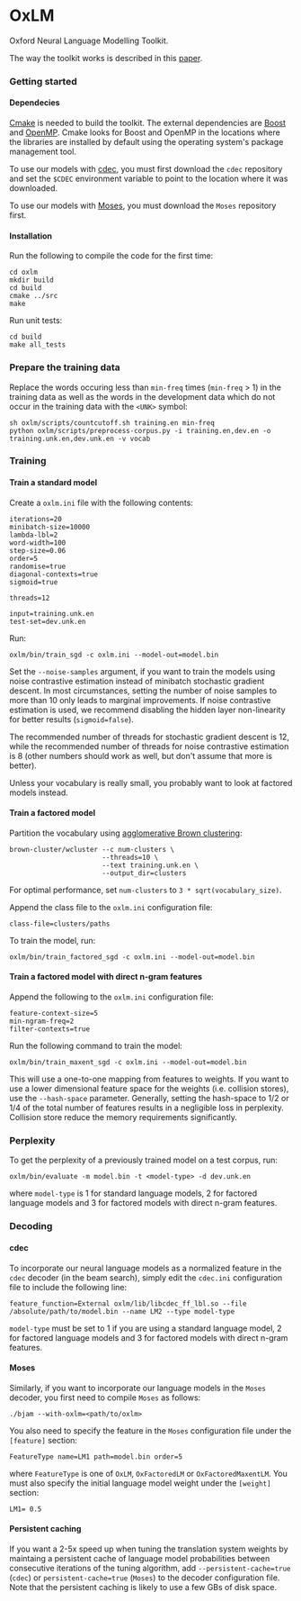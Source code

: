 OxLM
====

Oxford Neural Language Modelling Toolkit.

The way the toolkit works is described in this [paper](https://ufal.mff.cuni.cz/pbml/102/art-baltescu-blunsom-hoang.pdf).

### Getting started

#### Dependecies

[Cmake](http://www.cmake.org/) is needed to build the toolkit. The external dependencies are [Boost](http://www.boost.org/) and [OpenMP](http://en.wikipedia.org/wiki/OpenMP). Cmake looks for Boost and OpenMP in the locations where the libraries are installed by default using the operating system's package management tool.

To use our models with [cdec](http://www.cdec-decoder.org/), you must first download the `cdec` repository and set the `$CDEC` environment variable to point to the location where it was downloaded.

To use our models with [Moses](http://www.statmt.org/moses/), you must download the `Moses` repository first.

#### Installation

Run the following to compile the code for the first time:

    cd oxlm
    mkdir build
    cd build
    cmake ../src
    make

Run unit tests:

    cd build
    make all_tests

### Prepare the training data

Replace the words occuring less than `min-freq` times (`min-freq` > 1) in the training data as well as the words in the development data which do not occur in the training data with the `<UNK>` symbol:

    sh oxlm/scripts/countcutoff.sh training.en min-freq
    python oxlm/scripts/preprocess-corpus.py -i training.en,dev.en -o training.unk.en,dev.unk.en -v vocab

### Training

#### Train a standard model

Create a `oxlm.ini` file with the following contents:

    iterations=20
    minibatch-size=10000
    lambda-lbl=2
    word-width=100
    step-size=0.06
    order=5
    randomise=true
    diagonal-contexts=true
    sigmoid=true

    threads=12

    input=training.unk.en
    test-set=dev.unk.en

Run:

    oxlm/bin/train_sgd -c oxlm.ini --model-out=model.bin

Set the `--noise-samples` argument, if you want to train the models using noise
contrastive estimation instead of minibatch stochastic gradient descent. In most
circumstances, setting the number of noise samples to more than 10 only leads to
marginal improvements. If noise contrastive estimation is used, we recommend
disabling the hidden layer non-linearity for better results (`sigmoid=false`).

The recommended number of threads for stochastic gradient descent is 12, while the
recommended number of threads for noise contrastive estimation is 8 (other
numbers should work as well, but don't assume that more is better).

Unless your vocabulary is really small, you probably want to look at factored models instead.

#### Train a factored model

Partition the vocabulary using [agglomerative Brown clustering](https://github.com/percyliang/brown-cluster):

    brown-cluster/wcluster --c num-clusters \
                           --threads=10 \
                           --text training.unk.en \
                           --output_dir=clusters

For optimal performance, set `num-clusters` to `3 * sqrt(vocabulary_size)`.

Append the class file to the `oxlm.ini` configuration file:

    class-file=clusters/paths

To train the model, run:

    oxlm/bin/train_factored_sgd -c oxlm.ini --model-out=model.bin

#### Train a factored model with direct n-gram features

Append the following to the `oxlm.ini` configuration file:

    feature-context-size=5
    min-ngram-freq=2
    filter-contexts=true

Run the following command to train the model:

    oxlm/bin/train_maxent_sgd -c oxlm.ini --model-out=model.bin

This will use a one-to-one mapping from features to weights. If you want to use a lower dimensional feature space for the weights (i.e. collision stores), use the `--hash-space` parameter. Generally, setting the hash-space to 1/2 or 1/4 of the total number of features results in a negligible loss in perplexity. Collision store reduce the memory requirements significantly.

### Perplexity

To get the perplexity of a previously trained model on a test corpus, run:

    oxlm/bin/evaluate -m model.bin -t <model-type> -d dev.unk.en

where `model-type` is 1 for standard language models, 2 for factored language models and 3 for factored models with direct n-gram features.

### Decoding

#### cdec

To incorporate our neural language models as a normalized feature in the `cdec` decoder (in the beam search), simply edit the `cdec.ini` configuration file to include the following line:

    feature_function=External oxlm/lib/libcdec_ff_lbl.so --file /absolute/path/to/model.bin --name LM2 --type model-type

`model-type` must be set to 1 if you are using a standard language model, 2 for factored language models and 3 for factored models with direct n-gram features.

#### Moses

Similarly, if you want to incorporate our language models in the `Moses` decoder, you first need to compile `Moses` as follows:

    ./bjam --with-oxlm=<path/to/oxlm>

You also need to specify the feature in the `Moses` configuration file under the `[feature]` section:

    FeatureType name=LM1 path=model.bin order=5

where `FeatureType` is one of `OxLM`, `OxFactoredLM` or `OxFactoredMaxentLM`. You must also specify the initial language model weight under the `[weight]` section:

    LM1= 0.5

#### Persistent caching

If you want a 2-5x speed up when tuning the translation system weights by maintaing a persistent cache of language model probabilities between consecutive iterations of the tuning algorithm, add `--persistent-cache=true` (`cdec`) or `persistent-cache=true` (`Moses`) to the decoder configuration file. Note that the persistent caching is likely to use a few GBs of disk space.
